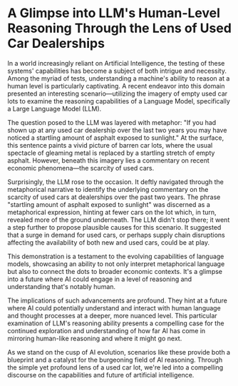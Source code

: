 # A Glimpse into LLM's Human-Level Reasoning Through the Lens of Used Car Dealerships


In a world increasingly reliant on Artificial Intelligence, the testing of these systems' capabilities has become a subject of both intrigue and necessity. Among the myriad of tests, understanding a machine's ability to reason at a human level is particularly captivating. A recent endeavor into this domain presented an interesting scenario—utilizing the imagery of empty used car lots to examine the reasoning capabilities of a Language Model, specifically a Large Language Model (LLM).

The question posed to the LLM was layered with metaphor: "If you had shown up at any used car dealership over the last two years you may have noticed a startling amount of asphalt exposed to sunlight." At the surface, this sentence paints a vivid picture of barren car lots, where the usual spectacle of gleaming metal is replaced by a startling stretch of empty asphalt. However, beneath this imagery lies a commentary on recent economic phenomena—the scarcity of used cars.

Surprisingly, the LLM rose to the occasion. It deftly navigated through the metaphorical narrative to identify the underlying commentary on the scarcity of used cars at dealerships over the past two years. The phrase "startling amount of asphalt exposed to sunlight" was discerned as a metaphorical expression, hinting at fewer cars on the lot which, in turn, revealed more of the ground underneath. The LLM didn't stop there; it went a step further to propose plausible causes for this scenario. It suggested that a surge in demand for used cars, or perhaps supply chain disruptions affecting the availability of both new and used cars, could be at play.

This demonstration is a testament to the evolving capabilities of language models, showcasing an ability to not only interpret metaphorical language but also to connect the dots to broader economic contexts. It's a glimpse into a future where AI could engage in a level of reasoning and understanding that's notably human.

The implications of such advancements are profound. They hint at a future where AI could potentially understand and interact with human language and thought processes at a deeper, more nuanced level. This particular examination of LLM's reasoning ability presents a compelling case for the continued exploration and understanding of how far AI has come in mirroring human-like reasoning and where it might go next.

As we stand on the cusp of AI evolution, scenarios like these provide both a blueprint and a catalyst for the burgeoning field of AI reasoning. Through the simple yet profound lens of a used car lot, we're led into a compelling discourse on the capabilities and future of artificial intelligence.
